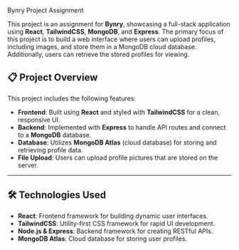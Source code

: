  Bynry Project Assignment

This project is an assignment for **Bynry**, showcasing a full-stack application using **React**, **TailwindCSS**, **MongoDB**, and **Express**. The primary focus of this project is to build a web interface where users can upload profiles, including images, and store them in a MongoDB cloud database. Additionally, users can retrieve the stored profiles for viewing.

## 📋 Project Overview
This project includes the following features:

- **Frontend**: Built using **React** and styled with **TailwindCSS** for a clean, responsive UI.
- **Backend**: Implemented with **Express** to handle API routes and connect to a **MongoDB** database.
- **Database**: Utilizes **MongoDB Atlas** (cloud database) for storing and retrieving profile data.
- **File Upload**: Users can upload profile pictures that are stored on the server.

---

## 🛠️ Technologies Used
- **React**: Frontend framework for building dynamic user interfaces.
- **TailwindCSS**: Utility-first CSS framework for rapid UI development.
- **Node.js & Express**: Backend framework for creating RESTful APIs.
- **MongoDB Atlas**: Cloud database for storing user profiles.